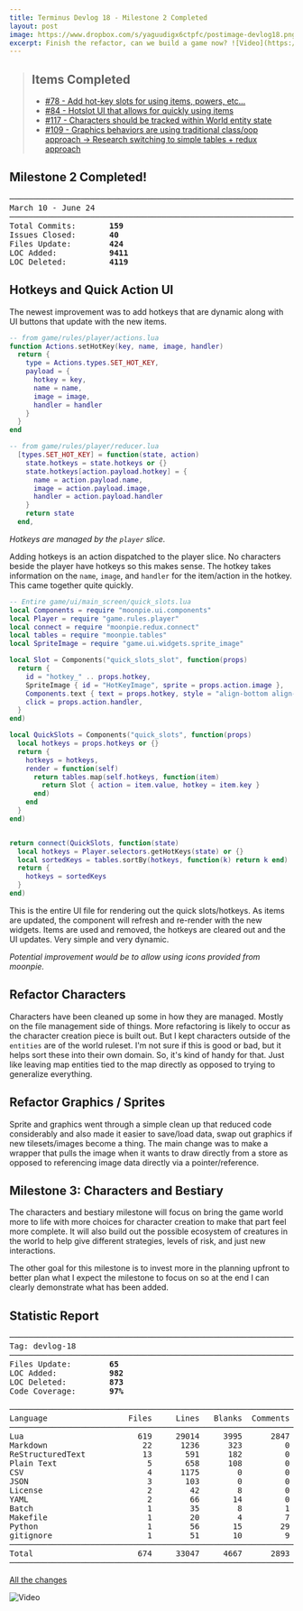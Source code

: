 ```yaml
---
title: Terminus Devlog 18 - Milestone 2 Completed
layout: post
image: https://www.dropbox.com/s/yaguudigx6ctpfc/postimage-devlog18.png?raw=1
excerpt: Finish the refactor, can we build a game now? ![Video](https://www.dropbox.com/s/7dkutjwjfd73exe/terminus_devlog_18.gif?raw=1)
---
```


> ## Items Completed
> - [#78 - Add hot-key slots for using items, powers, etc...](https://github.com/tredfern/terminus/issues/78)
> - [#84 - Hotslot UI that allows for quickly using items](https://github.com/tredfern/terminus/issues/84)
> - [#117 - Characters should be tracked within World entity state](https://github.com/tredfern/terminus/issues/117)
> - [#109 - Graphics behaviors are using traditional class/oop approach -> Research switching to simple tables + redux approach](https://github.com/tredfern/terminus/issues/109)

## Milestone 2 Completed!
<pre>
───────────────────────────────────────────────────────────────────────────────
March 10 - June 24
───────────────────────────────────────────────────────────────────────────────
Total Commits:       <strong>159</strong>
Issues Closed:       <strong>40</strong>
Files Update:        <strong>424</strong>
LOC Added:           <strong>9411</strong>
LOC Deleted:         <strong>4119</strong>
</pre>

## Hotkeys and Quick Action UI

The newest improvement was to add hotkeys that are dynamic along with UI buttons that update with the new items.


```lua
-- from game/rules/player/actions.lua
function Actions.setHotKey(key, name, image, handler)
  return {
    type = Actions.types.SET_HOT_KEY,
    payload = {
      hotkey = key,
      name = name,
      image = image,
      handler = handler
    }
  }
end

-- from game/rules/player/reducer.lua
  [types.SET_HOT_KEY] = function(state, action)
    state.hotkeys = state.hotkeys or {}
    state.hotkeys[action.payload.hotkey] = {
      name = action.payload.name,
      image = action.payload.image,
      handler = action.payload.handler
    }
    return state
  end,
```
_Hotkeys are managed by the `player` slice._

Adding hotkeys is an action dispatched to the player slice. No characters beside the player have hotkeys so this makes sense.
The hotkey takes information on the `name`, `image`, and `handler` for the item/action in the hotkey. This came together
quite quickly.

```lua
-- Entire game/ui/main_screen/quick_slots.lua
local Components = require "moonpie.ui.components"
local Player = require "game.rules.player"
local connect = require "moonpie.redux.connect"
local tables = require "moonpie.tables"
local SpriteImage = require "game.ui.widgets.sprite_image"

local Slot = Components("quick_slots_slot", function(props)
  return {
    id = "hotkey_" .. props.hotkey,
    SpriteImage { id = "HotKeyImage", sprite = props.action.image },
    Components.text { text = props.hotkey, style = "align-bottom align-right" },
    click = props.action.handler,
  }
end)

local QuickSlots = Components("quick_slots", function(props)
  local hotkeys = props.hotkeys or {}
  return {
    hotkeys = hotkeys,
    render = function(self)
      return tables.map(self.hotkeys, function(item)
        return Slot { action = item.value, hotkey = item.key }
      end)
    end
  }
end)


return connect(QuickSlots, function(state)
  local hotkeys = Player.selectors.getHotKeys(state) or {}
  local sortedKeys = tables.sortBy(hotkeys, function(k) return k end)
  return {
    hotkeys = sortedKeys
  }
end)
```

This is the entire UI file for rendering out the quick slots/hotkeys. As items are updated, the component will
refresh and re-render with the new widgets. Items are used and removed, the hotkeys are cleared out and the UI
updates. Very simple and very dynamic.

_Potential improvement would be to allow using icons provided from moonpie._

## Refactor Characters

Characters have been cleaned up some in how they are managed. Mostly on the file management side of things.
More refactoring is likely to occur as the character creation piece is built out. But I kept characters outside
of the `entities` are of the world ruleset. I'm not sure if this is good or bad, but it helps sort these
into their own domain. So, it's kind of handy for that. Just like leaving map entities tied to the map
directly as opposed to trying to generalize everything.

## Refactor Graphics / Sprites

Sprite and graphics went through a simple clean up that reduced code considerably and also made it easier to
save/load data, swap out graphics if new tilesets/images become a thing. The main change was to make a wrapper
that pulls the image when it wants to draw directly from a store as opposed to referencing image data directly
via a pointer/reference.

## Milestone 3: Characters and Bestiary

The characters and bestiary milestone will focus on bring the game world more to life with more choices for character
creation to make that part feel more complete. It will also build out the possible ecosystem of creatures in the world
to help give different strategies, levels of risk, and just new interactions. 

The other goal for this milestone is to invest more in the planning upfront to better plan what I expect the milestone
to focus on so at the end I can clearly demonstrate what has been added.

## Statistic Report
<pre>
───────────────────────────────────────────────────────────────────────────────
Tag: devlog-18
───────────────────────────────────────────────────────────────────────────────
Files Update:        <strong>65</strong>
LOC Added:           <strong>982</strong>
LOC Deleted:         <strong>873</strong>
Code Coverage:       <strong>97%</strong>

───────────────────────────────────────────────────────────────────────────────
Language                 Files     Lines   Blanks  Comments     Code Complexity
───────────────────────────────────────────────────────────────────────────────
Lua                        619     29014     3995      2847    22172       1434
Markdown                    22      1236      323         0      913          0
ReStructuredText            13       591      182         0      409          0
Plain Text                   5       658      108         0      550          0
CSV                          4      1175        0         0     1175          0
JSON                         3       103        0         0      103          0
License                      2        42        8         0       34          0
YAML                         2        66       14         0       52          0
Batch                        1        35        8         1       26          5
Makefile                     1        20        4         7        9          0
Python                       1        56       15        29       12          0
gitignore                    1        51       10         9       32          0
───────────────────────────────────────────────────────────────────────────────
Total                      674     33047     4667      2893    25487       1439
───────────────────────────────────────────────────────────────────────────────
</pre>

[All the changes](https://github.com/tredfern/terminus/compare/devlog-18...devlog-17)

![Video](https://www.dropbox.com/s/7dkutjwjfd73exe/terminus_devlog_18.gif?raw=1)